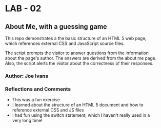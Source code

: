 # LAB - 02

## About Me, with a guessing game

This repo demonstrates a the basic structure of an HTML 5 web page, which references external CSS and JavaScript source files.

The script prompts the visitor to answer questions from the information about the page's author. The answers are derived from the about me page. Also, the script alerts the visitor about the correctness of their responses.

### Author: Joe Ivans

<!--
### Links and Resources
* [submission PR](http://xyz.com)
* Any Links you used as reference
-->

### Reflections and Comments
* This was a fun exercise
* I learned about the structure of an HTML 5 document and how to reference external CSS and JS files
* I had fun using the switch statement, which I haven't really used in a very long time!